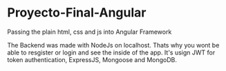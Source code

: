# Proyecto-Final-Angular
Passing the plain html, css and js into Angular Framework

The Backend was made with NodeJs on localhost. Thats why you wont be able to resgister or login and see the inside of the app. It's usign JWT for token authentication, ExpressJS, Mongoose and MongoDB. 

